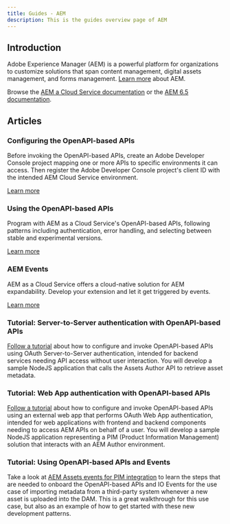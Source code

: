 ```yaml
---
title: Guides - AEM
description: This is the guides overview page of AEM 
---
```


## Introduction

Adobe Experience Manager (AEM) is a powerful platform for organizations to customize solutions that span content management, digital assets management, and forms management. [Learn more](https://business.adobe.com/products/experience-manager/adobe-experience-manager.html) about AEM.

Browse the [AEM a Cloud Service documentation](https://experienceleague.adobe.com/docs/experience-manager-cloud-service/content/home.html) or the [AEM 6.5 documentation](https://experienceleague.adobe.com/docs/experience-manager-65.html).

## Articles

### Configuring the OpenAPI-based APIs

Before invoking the OpenAPI-based APIs, create an Adobe Developer Console project mapping one or more APIs to specific environments it can access. Then register the Adobe Developer Console project's client ID with the intended AEM Cloud Service environment.

[Learn more](https://experienceleague.adobe.com/en/docs/experience-manager-cloud-service/content/implementing/developing/open-api-based-apis#configuring-api-access)

### Using the OpenAPI-based APIs

Program with AEM as a Cloud Service's OpenAPI-based APIs, following patterns including authentication, error handling, and selecting between stable and experimental versions.

[Learn more](/src/pages/guides/how-to/index.md)

### AEM Events

AEM as a Cloud Service offers a cloud-native solution for AEM expandability. Develop your extension and let it get triggered by events.

[Learn more](/src/pages/guides/events/index.md)

### Tutorial: Server-to-Server authentication with OpenAPI-based APIs

[Follow a tutorial](https://experienceleague.adobe.com/en/docs/experience-manager-learn/cloud-service/aem-apis/invoke-openapi-based-aem-apis?lang=en) about how to configure and invoke OpenAPI-based APIs using OAuth Server-to-Server authentication, intended for backend services needing API access without user interaction. You will develop a sample NodeJS application that calls the Assets Author API to retrieve asset metadata.

### Tutorial: Web App authentication with OpenAPI-based APIs

[Follow a tutorial](https://experienceleague.adobe.com/en/docs/experience-manager-learn/cloud-service/aem-apis/invoke-openapi-based-aem-apis-from-web-app) about how to configure and invoke OpenAPI-based APIs using an external web app that performs OAuth Web App authentication, intended for web applications with frontend and backend components needing to access AEM APIs on behalf of a user. You will develop a sample NodeJS application representing a PIM (Product Information Management) solution that interacts with an AEM Author environment.

### Tutorial: Using OpenAPI-based APIs and Events

Take a look at [AEM Assets events for PIM integration](https://experienceleague.adobe.com/en/docs/experience-manager-learn/cloud-service/aem-eventing/examples/assets-pim-integration) to learn the steps that are needed to onboard the OpenAPI-based APIs and IO Events for the use case of importing metadata from a third-party system whenever a new asset is uploaded into the DAM. This is a great walkthrough for this use case, but also as an example of how to get started with these new development patterns.
